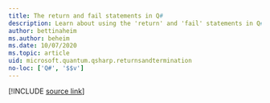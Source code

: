 ```yaml
---
title: The return and fail statements in Q#
description: Learn about using the 'return' and 'fail' statements in Q# to end a subroutine or program.
author: bettinaheim
ms.author: beheim
ms.date: 10/07/2020
ms.topic: article
uid: microsoft.quantum.qsharp.returnsandtermination
no-loc: ['Q#', '$$v']
---
```


<!---
# Returns and termination in Q#
-->

[!INCLUDE [source link](~/includes/qsharp-language/Specifications/Language/2_Statements/ReturnsAndTermination.md)]

